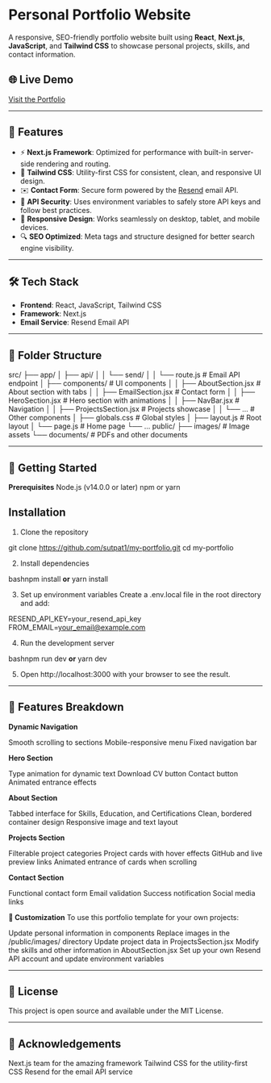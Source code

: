 # Personal Portfolio Website

A responsive, SEO-friendly portfolio website built using **React**, **Next.js**, **JavaScript**, and **Tailwind CSS** to showcase personal projects, skills, and contact information.

## 🌐 Live Demo

[Visit the Portfolio](https://sharvutpat.com/) 

---

## 🚀 Features

- ⚡ **Next.js Framework**: Optimized for performance with built-in server-side rendering and routing.
- 🎨 **Tailwind CSS**: Utility-first CSS for consistent, clean, and responsive UI design.
- ✉️ **Contact Form**: Secure form powered by the [Resend](https://resend.com/) email API.
- 🔐 **API Security**: Uses environment variables to safely store API keys and follow best practices.
- 📱 **Responsive Design**: Works seamlessly on desktop, tablet, and mobile devices.
- 🔍 **SEO Optimized**: Meta tags and structure designed for better search engine visibility.

---

## 🛠️ Tech Stack

- **Frontend**: React, JavaScript, Tailwind CSS
- **Framework**: Next.js
- **Email Service**: Resend Email API

---

## 📁 Folder Structure

src/
├── app/
│   ├── api/
│   │   └── send/
│   │       └── route.js        # Email API endpoint
│   ├── components/             # UI components
│   │   ├── AboutSection.jsx    # About section with tabs
│   │   ├── EmailSection.jsx    # Contact form
│   │   ├── HeroSection.jsx     # Hero section with animations
│   │   ├── NavBar.jsx          # Navigation
│   │   ├── ProjectsSection.jsx # Projects showcase
│   │   └── ...                 # Other components
│   ├── globals.css             # Global styles
│   ├── layout.js               # Root layout
│   └── page.js                 # Home page
└── ...
public/
├── images/                     # Image assets
└── documents/                  # PDFs and other documents

---

## 🚀 Getting Started

**Prerequisites**
Node.js (v14.0.0 or later)
npm or yarn

## Installation

1. Clone the repository



git clone https://github.com/sutpat1/my-portfolio.git
cd my-portfolio

2. Install dependencies

bashnpm install
**or**
yarn install

3. Set up environment variables
Create a .env.local file in the root directory and add:

RESEND_API_KEY=your_resend_api_key
FROM_EMAIL=your_email@example.com

4. Run the development server

bashnpm run dev
**or**
yarn dev

5. Open http://localhost:3000 with your browser to see the result.

---

## 📱 Features Breakdown

**Dynamic Navigation**

Smooth scrolling to sections
Mobile-responsive menu
Fixed navigation bar

**Hero Section**

Type animation for dynamic text
Download CV button
Contact button
Animated entrance effects

**About Section**

Tabbed interface for Skills, Education, and Certifications
Clean, bordered container design
Responsive image and text layout

**Projects Section**

Filterable project categories
Project cards with hover effects
GitHub and live preview links
Animated entrance of cards when scrolling

**Contact Section**

Functional contact form
Email validation
Success notification
Social media links

**🔧 Customization**
To use this portfolio template for your own projects:

Update personal information in components
Replace images in the /public/images/ directory
Update project data in ProjectsSection.jsx
Modify the skills and other information in AboutSection.jsx
Set up your own Resend API account and update environment variables

---

## 📄 License

This project is open source and available under the MIT License.

---

## 🤝 Acknowledgements

Next.js team for the amazing framework
Tailwind CSS for the utility-first CSS
Resend for the email API service
